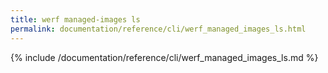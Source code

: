```yaml
---
title: werf managed-images ls
permalink: documentation/reference/cli/werf_managed_images_ls.html
---
```


{% include /documentation/reference/cli/werf_managed_images_ls.md %}
